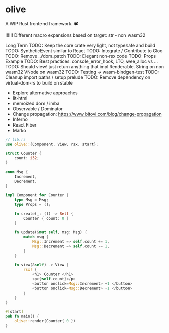# olive

A WIP Rust frontend framework. 🕊

!!!!!! Different macro expansions based on target:
str - non wasm32
  
Long Term TODO: Keep the core crate very light, not typesafe and build
TODO: SyntheticEvent similar to React
TODO: Integrate / Contribute to Gloo
TODO: Remove ../dom_patch
TODO: Elegant non-rsx code
TODO: Props Example
TODO: Best practices: console_error_hook, LTO, wee_alloc vs ...
TODO: Should view! just return anything that impl Renderable.
String on non wasm32
VNode on wasm32
TODO: Testing -> wasm-bindgen-test
TODO: Cleanup import paths / setup prelude
TODO: Remove dependency on virtual-dom-rs to build on stable

- Explore alternative approaches
- lit-html
- memoized dom / imba
- Observable / Dominator
- Change propagation: https://www.bitovi.com/blog/change-propagation
- Inferno
- React Fiber
- Marko

```rust
// lib.rs
use olive::{Component, View, rsx, start};

struct Counter {
    count: i32;
}

enum Msg {
    Increment,
    Decrement,
}

impl Component for Counter {
    type Msg = Msg;
    type Props = ();

    fn create(_: ()) -> Self {
        Counter { count: 0 }
    }

    fn update(&mut self, msg: Msg) {
        match msg {
            Msg::Increment => self.count += 1,
            Msg::Decrement => self.count -= 1,
        }
    }

    fn view(&self) -> View {
        rsx! {
            <h1> Counter </h1>
            <p>{self.count}</p>
            <button onclick=Msg::Increment> +1 </button>
            <button onclick=Msg::Decrement> -1 </button>
        }
    }
}

#[start]
pub fn main() {
    olive::render(Counter{ 0 })
}
```
